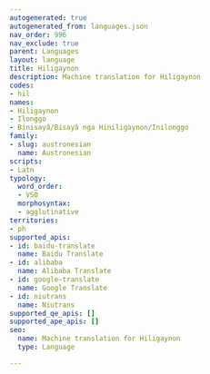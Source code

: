 ```yaml
---
autogenerated: true
autogenerated_from: languages.json
nav_order: 996
nav_exclude: true
parent: Languages
layout: language
title: Hiligaynon
description: Machine translation for Hiligaynon
codes:
- hil
names:
- Hiligaynon
- Ilonggo
- Binisayâ/Bisayâ nga Hiniligaynon/Inilonggo
family:
- slug: austronesian
  name: Austronesian
scripts:
- Latn
typology:
  word_order:
  - VSO
  morphosyntax:
  - agglutinative
territories:
- ph
supported_apis:
- id: baidu-translate
  name: Baidu Translate
- id: alibaba
  name: Alibaba Translate
- id: google-translate
  name: Google Translate
- id: niutrans
  name: Niutrans
supported_qe_apis: []
supported_ape_apis: []
seo:
  name: Machine translation for Hiligaynon
  type: Language

---
```


